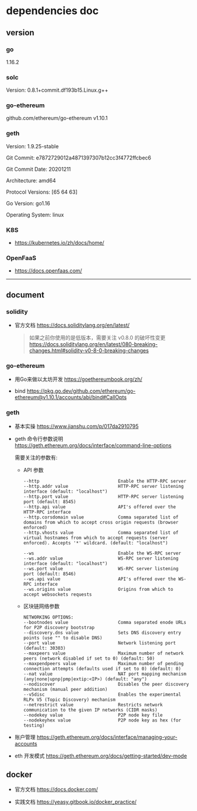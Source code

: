 # dependencies doc

## version

### go

1.16.2


### solc

Version: 0.8.1+commit.df193b15.Linux.g++


### go-ethereum

github.com/ethereum/go-ethereum v1.10.1


### geth

Version: 1.9.25-stable

Git Commit: e7872729012a4871397307b12cc3f4772ffcbec6

Git Commit Date: 20201211

Architecture: amd64

Protocol Versions: [65 64 63]

Go Version: go1.16

Operating System: linux


### K8S

- https://kubernetes.io/zh/docs/home/



### OpenFaaS


- https://docs.openfaas.com/


--------------------

## document

### solidity

- 官方文档 https://docs.soliditylang.org/en/latest/

    > 如果之前你使用的是低版本，需要关注 v0.8.0 的破坏性变更 https://docs.soliditylang.org/en/latest/080-breaking-changes.html#solidity-v0-8-0-breaking-changes


### go-ethereum

- 用Go来做以太坊开发 https://goethereumbook.org/zh/

- bind https://pkg.go.dev/github.com/ethereum/go-ethereum@v1.10.1/accounts/abi/bind#CallOpts



### geth

- 基本实操 https://www.jianshu.com/p/017da2910795

- geth 命令行参数说明 https://geth.ethereum.org/docs/interface/command-line-options

    需要关注的参数有:

    - API 参数

        ```
        --http                              Enable the HTTP-RPC server
        --http.addr value                   HTTP-RPC server listening interface (default: "localhost")
        --http.port value                   HTTP-RPC server listening port (default: 8545)
        --http.api value                    API's offered over the HTTP-RPC interface
        --http.corsdomain value             Comma separated list of domains from which to accept cross origin requests (browser enforced)
        --http.vhosts value                 Comma separated list of virtual hostnames from which to accept requests (server enforced). Accepts '*' wildcard. (default: "localhost")

        --ws                                Enable the WS-RPC server
        --ws.addr value                     WS-RPC server listening interface (default: "localhost")
        --ws.port value                     WS-RPC server listening port (default: 8546)
        --ws.api value                      API's offered over the WS-RPC interface
        --ws.origins value                  Origins from which to accept websockets requests
        ```

    - 区块链网络参数

        ```
        NETWORKING OPTIONS:
        --bootnodes value                   Comma separated enode URLs for P2P discovery bootstrap
        --discovery.dns value               Sets DNS discovery entry points (use "" to disable DNS)
        --port value                        Network listening port (default: 30303)
        --maxpeers value                    Maximum number of network peers (network disabled if set to 0) (default: 50)
        --maxpendpeers value                Maximum number of pending connection attempts (defaults used if set to 0) (default: 0)
        --nat value                         NAT port mapping mechanism (any|none|upnp|pmp|extip:<IP>) (default: "any")
        --nodiscover                        Disables the peer discovery mechanism (manual peer addition)
        --v5disc                            Enables the experimental RLPx V5 (Topic Discovery) mechanism
        --netrestrict value                 Restricts network communication to the given IP networks (CIDR masks)
        --nodekey value                     P2P node key file
        --nodekeyhex value                  P2P node key as hex (for testing)
        ```


- 账户管理 https://geth.ethereum.org/docs/interface/managing-your-accounts

- eth 开发模式 https://geth.ethereum.org/docs/getting-started/dev-mode



## docker 


- 官方文档 https://docs.docker.com/

- 实践文档 https://yeasy.gitbook.io/docker_practice/

